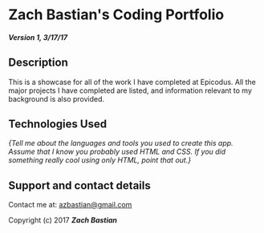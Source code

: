 # **Zach Bastian's Coding Portfolio**

#### _**Version 1, 3/17/17**_

## Description

This is a showcase for all of the work I have completed at Epicodus.  All the major projects I have completed are listed, and information relevant to my background is also provided.

## Technologies Used

_{Tell me about the languages and tools you used to create this app. Assume that I know you probably used HTML and CSS. If you did something really cool using only HTML, point that out.}_

## Support and contact details

Contact me at:  [azbastian@gmail.com](azbastian@gmail.com)

Copyright (c) 2017 **_Zach Bastian_**

